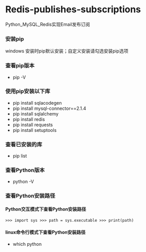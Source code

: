 # Redis-publishes-subscriptions
Python_MySQL_Redis实现Email发布订阅

### 安装pip
windows 安装时pip默认安装；自定义安装请勾选安装pip选项

### 查看pip版本
* pip -V

### 使用pip安装以下库
* pip install sqlacodegen
* pip install mysql-connector==2.1.4
* pip install sqlalchemy
* pip install redis
* pip install requests
* pip install setuptools

### 查看已安装的库
* pip list

### 查看Python版本
* python -V

### 查看Python安装路径
#### Python交互模式下查看Python安装路径
``
    >>> import sys
    >>> path = sys.executable
    >>> print(path)
``

#### linux命令行模式下查看Python安装路径
* which python



